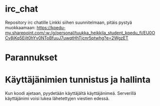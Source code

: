 # irc_chat
Repository irc chatille
Linkki siihen suunnitelmaan, pitäis pystyä muokkaamaan:
https://kpedu-my.sharepoint.com/:w:/g/personal/tuukka_heikkila_student_kpedu_fi/EU0OCv8jKq5EjIt0hYv0NToBfuuJ7uwqtHhTjcnr5ptwhg?e=2WgzET
# Parannukset

# Käyttäjänimien tunnistus ja hallinta
Kun koodi ajetaan, pyydetään käyttäjältä käyttäjänimeä. Serverillä käyttäjänimi voisi lukea lähetettyjen viestien edessä.

#
